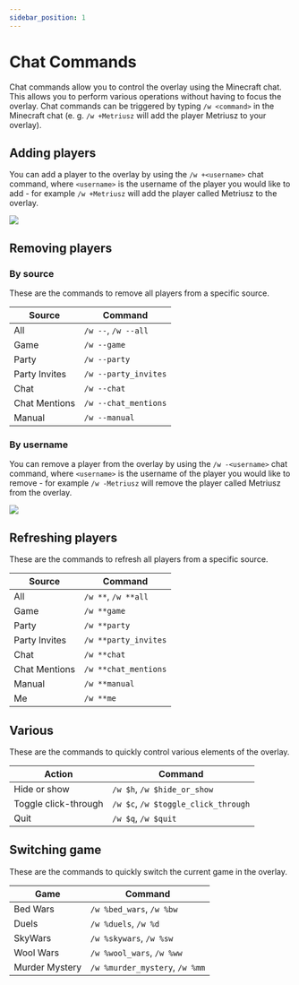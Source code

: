 ```yaml
---
sidebar_position: 1
---
```


# Chat Commands

Chat commands allow you to control the overlay using the Minecraft chat. This allows you to perform various
operations without having to focus the overlay. Chat commands can be triggered by typing `/w <command>` in the
Minecraft chat (e. g. `/w +Metriusz` will add the player Metriusz to your overlay).

## Adding players

You can add a player to the overlay by using the `/w +<username>` chat command, where `<username>` is the username
of the player you would like to add - for example `/w +Metriusz` will add the player called Metriusz to the overlay.

![](/img/docs/overlay/features/chat-commands/adding-players.png)

## Removing players

### By source

These are the commands to remove all players from a specific source.

| Source        | Command              |
|---------------|----------------------|
| All           | `/w --`, `/w --all`  |
| Game          | `/w --game`          |
| Party         | `/w --party`         |
| Party Invites | `/w --party_invites` |
| Chat          | `/w --chat`          |
| Chat Mentions | `/w --chat_mentions` |
| Manual        | `/w --manual`        |

### By username

You can remove a player from the overlay by using the `/w -<username>` chat command, where `<username>` is the
username of the player you would like to remove - for example `/w -Metriusz` will remove the player called Metriusz
from the overlay.

![](/img/docs/overlay/features/chat-commands/removing-players-by-username.png)

## Refreshing players

These are the commands to refresh all players from a specific source.

| Source        | Command              |
|---------------|----------------------|
| All           | `/w **`, `/w **all`  |
| Game          | `/w **game`          |
| Party         | `/w **party`         |
| Party Invites | `/w **party_invites` |
| Chat          | `/w **chat`          |
| Chat Mentions | `/w **chat_mentions` |
| Manual        | `/w **manual`        |
| Me            | `/w **me`            |

## Various

These are the commands to quickly control various elements of the overlay.

| Action               | Command                             |
|----------------------|-------------------------------------|
| Hide or show         | `/w $h`, `/w $hide_or_show`         |
| Toggle click-through | `/w $c`, `/w $toggle_click_through` |
| Quit                 | `/w $q`, `/w $quit`                 |

## Switching game

These are the commands to quickly switch the current game in the overlay.

| Game           | Command                        |
|----------------|--------------------------------|
| Bed Wars       | `/w %bed_wars`, `/w %bw`       |
| Duels          | `/w %duels`, `/w %d`           |
| SkyWars        | `/w %skywars`, `/w %sw`        |
| Wool Wars      | `/w %wool_wars`, `/w %ww`      |
| Murder Mystery | `/w %murder_mystery`, `/w %mm` |
